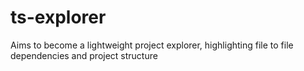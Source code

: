 # ts-explorer
Aims to become a lightweight project explorer, highlighting file to file dependencies and project structure
